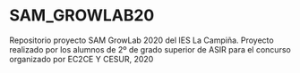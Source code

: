 # SAM_GROWLAB20
Repositorio proyecto SAM GrowLab 2020 del IES La Campiña. Proyecto realizado por los alumnos de 2º de grado superior de ASIR para el concurso organizado por EC2CE Y CESUR, 2020

